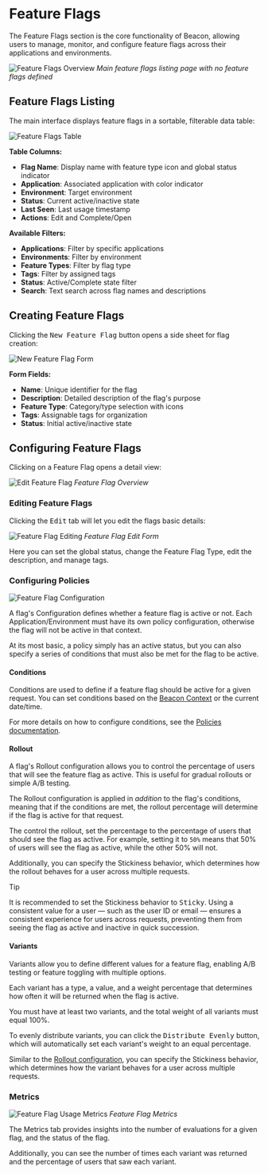 <script setup>
// @ts-ignore
import { CirclePlus } from 'lucide-vue-next';
</script>
# Feature Flags

The Feature Flags section is the core functionality of Beacon, allowing users to manage, monitor, and configure feature flags across their applications and environments.

![Feature Flags Overview](../screenshots/feature-flags-initial.png)
*Main feature flags listing page with no feature flags defined*

## Feature Flags Listing

The main interface displays feature flags in a sortable, filterable data table:

![Feature Flags Table](../screenshots/feature-flags-list.png)

**Table Columns:**
- **Flag Name**: Display name with feature type icon and global status indicator
- **Application**: Associated application with color indicator
- **Environment**: Target environment
- **Status**: Current active/inactive state
- **Last Seen**: Last usage timestamp
- **Actions**: Edit and Complete/Open

**Available Filters:**
- **Applications**: Filter by specific applications
- **Environments**: Filter by environment
- **Feature Types**: Filter by flag type
- **Tags**: Filter by assigned tags
- **Status**: Active/Complete state filter
- **Search**: Text search across flag names and descriptions

## Creating Feature Flags

Clicking the <kbd><CirclePlus /> New Feature Flag</kbd> button opens a side sheet for flag creation:

![New Feature Flag Form](../screenshots/feature-flags-form-create.png)

**Form Fields:**
- **Name**: Unique identifier for the flag
- **Description**: Detailed description of the flag's purpose
- **Feature Type**: Category/type selection with icons
- **Tags**: Assignable tags for organization
- **Status**: Initial active/inactive state

## Configuring Feature Flags

Clicking on a Feature Flag opens a detail view:

![Edit Feature Flag](../screenshots/feature-flags-edit-overview.png)
*Feature Flag Overview*

### Editing Feature Flags

Clicking the <kbd>Edit</kbd> tab will let you edit the flags basic details:

![Feature Flag Editing](../screenshots/feature-flags-edit-tab.png)
*Feature Flag Edit Form*

Here you can set the global status, change the Feature Flag Type, edit the description,
and manage tags.

### Configuring Policies

![Feature Flag Configuration](../screenshots/feature-flags-configuration-tab.png)

A flag's Configuration defines whether a feature flag is active or not. Each Application/Environment must have
its own policy configuration, otherwise the flag will not be active in that context.

At its most basic, a policy simply has an active status, but you can also specify a
series of conditions that must also be met for the flag to be active.

#### Conditions

Conditions are used to define if a feature flag should be active for a given request. You can set conditions based on the [Beacon Context](../context.md) or the current date/time.

For more details on how to configure conditions, see the [Policies documentation](policies.md).

#### Rollout

A flag's Rollout configuration allows you to control the percentage of users that will see the feature flag as active. This is useful for gradual rollouts or simple A/B testing.

The Rollout configuration is applied in _addition_ to the flag's conditions, meaning that if the conditions are met, the rollout percentage will determine if the flag is active for that request.

The control the rollout, set the percentage to the percentage of users that should see the flag as active. For example, setting it to `50%` means that 50% of users will see the flag as active, while the other 50% will not.

Additionally, you can specify the Stickiness behavior, which determines how the rollout behaves for a user across multiple requests.

> [!TIP]
> It is recommended to set the Stickiness behavior to <kbd>Sticky</kbd>. Using a consistent value for a user — such as the user ID or email — ensures a consistent experience for users across requests, preventing them from seeing the flag as active and inactive in quick succession.

#### Variants

Variants allow you to define different values for a feature flag, enabling A/B testing or feature toggling with multiple options.

Each variant has a type, a value, and a weight percentage that determines how often it will be returned when the flag is active. 

You must have at least two variants, and the total weight of all variants must equal 100%.

To evenly distribute variants, you can click the <kbd>Distribute Evenly</kbd> button, which will automatically set each variant's weight to an equal percentage.

Similar to the [Rollout configuration](#rollout), you can specify the Stickiness behavior, which determines how the variant behaves for a user across multiple requests.

### Metrics

![Feature Flag Usage Metrics](../screenshots/feature-flags-metrics-tab.png)
*Feature Flag Metrics*

The Metrics tab provides insights into the number of evaluations for a given flag,
and the status of the flag.

Additionally, you can see the number of times each variant was returned and the percentage
of users that saw each variant.

